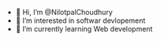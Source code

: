 - 👋 Hi, I’m @NilotpalChoudhury
- 👀 I’m interested in softwar devlopement
- 🌱 I’m currently learning Web development 

<!---
NilChoudhury/NilChoudhury is a ✨ special ✨ repository because its `README.md` (this file) appears on your GitHub profile.
You can click the Preview link to take a look at your changes.
--->
